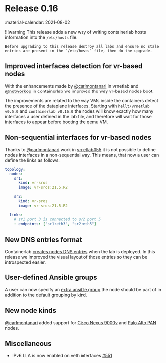 # Release 0.16
:material-calendar: 2021-08-02

!!!warning
    This release adds a new way of writing containerlab hosts information into the `/etc/hosts` file.

    Before upgrading to this release destroy all labs and ensure no stale entries are present in the `/etc/hosts` file, then do the upgrade.

## Improved interfaces detection for vr-based nodes
With the enhancements made by [@carlmontanari](https://github.com/carlmontanari) in vrnetlab and [@networkop](https://github.com/carlmontanari) in containerlab we improved the way vr-based nodes boot.

The improvements are related to the way VMs inside the containers detect the presence of the dataplane interfaces. Starting with `hellt/vrnetlab v0.5.0` and `containerlab v0.16.0` the nodes will know exactly how many interfaces a user defined in the lab file, and therefore will wait for those interfaces to appear before booting the qemu VM.

## Non-sequential interfaces for vr-based nodes
Thanks to [@carlmontanari](https://github.com/carlmontanari) work in [vrnetlab#55](https://github.com/hellt/vrnetlab/pull/55) it is not possible to define nodes interfaces in a non-sequential way. This means, that now a user can define the links as follows:

```yaml
topology:
  nodes:
    sr1:
      kind: vr-sros
      image: vr-sros:21.5.R2

    sr2:
      kind: vr-sros
      image: vr-sros:21.5.R2

  links:
    # sr1 port 3 is connected to sr2 port 5
    - endpoints: ["sr1:eth3", "sr2:eth5"]
```

## New DNS entries format
Containerlab [creates nodes DNS entries](../manual/network.md#dns) when the lab is deployed. In this release we improved the visual layout of those entries so they can be introspected easier.

## User-defined Ansible groups
A user can now specify an [extra ansible group](../manual/inventory.md#user-defined-groups) the node should be part of in addition to the default grouping by kind.

## New node kinds
[@carlmontanari](https://github.com/carlmontanari) added support for [Cisco Nexus 9000v](../manual/kinds/vr-n9kv.md) and [Palo Alto PAN](../manual/kinds/vr-pan.md) nodes.

## Miscellaneous
* IPv6 LLA is now enabled on veth interfaces [#551](https://github.com/srl-labs/containerlab/issues/551)